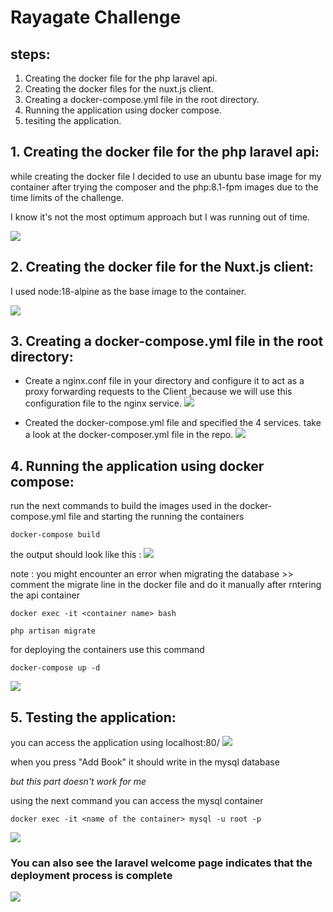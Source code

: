 # Rayagate Challenge

## steps:
 1. Creating the docker file for the php laravel api.
 2. Creating the docker files for the nuxt.js client.
 3. Creating a docker-compose.yml file in the root directory.
 4. Running the application using docker compose.
 5. tesiting the application.

## 1. Creating the docker file for the php laravel api:
  while creating the docker file I decided to use an ubuntu base image for my container after trying the composer and the php:8.1-fpm images due to the time limits of the challenge.
  
  I know it's not the most optimum approach but I was running out of time.

  <img src="https://github.com/user-attachments/assets/f940891f-0a41-4b55-9735-254349b280b7">

## 2. Creating the docker file for the Nuxt.js client:
  I used node:18-alpine as the base image to the container.

<img src="https://github.com/user-attachments/assets/002e15cf-06ad-409d-a314-ea32a243acb5">

## 3. Creating a docker-compose.yml file in the root directory:
  - Create a nginx.conf file in your directory and configure it to  act as a proxy forwarding requests to the Client ,because we will use this configuration file to the nginx service.
    <img src="https://github.com/user-attachments/assets/13848ee7-a4d4-4dd2-9ea2-984cba06ea64">

  - Created the docker-compose.yml file and specified the 4 services.
    take a look at the docker-composer.yml file in the repo.
    <img src="https://github.com/user-attachments/assets/82695524-78f4-4c3f-99e5-5bf6f75e49f3">

  
## 4. Running the application using docker compose:

 run the next commands to build the images used in the docker-compose.yml file and starting the running the containers
 ```
docker-compose build 
```

the output should look like this :
 <img src="https://github.com/user-attachments/assets/7c794a9d-5742-4921-9875-bed73d088470">

 note : you might encounter an error when migrating the database >> comment the migrate line in the docker file and do it manually after rntering the api container
 ```
docker exec -it <container name> bash

php artisan migrate
```

for deploying the containers use this command
```
docker-compose up -d
```

<img src="https://github.com/user-attachments/assets/b5a094d9-f14e-4f84-98c8-491c3fb9143e">

## 5. Testing the application:
 you can access the application using localhost:80/
 <img src="https://github.com/user-attachments/assets/c913eaac-fa12-48e7-b82d-6c0cdc6ee5b3">

 when you press "Add Book" it should write in the mysql database

*but this part doesn't work for me*

 using the next command you can access the mysql container 
 ```
docker exec -it <name of the container> mysql -u root -p
```
<img src="https://github.com/user-attachments/assets/1266ab2a-7323-4fd8-a4fd-35c7407dc1e8">


### You can also see the laravel welcome page indicates that the deployment process is complete 
<img src="https://github.com/user-attachments/assets/037652ce-67fc-4edd-9d8c-ed4c6ef15698">
